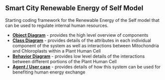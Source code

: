 ## Smart City Renewable Energy of Self Model

Starting coding framework for the Renewable Energy of the Self model that can be used to regulate internal human resources.

* [**Object Diagram**](object_diagram.md) - provides the high level overview of components
* [**Class Diagram**](class_diagram.md) - provides details of the attributes in each individual component of the system as well as interactions between Mitochondria and Chloroplasts within a Plant Human Cell
* [**Behavior Diagram**](behavior_diagram.md) - provides low level details of the interactions between different portions of the Plant Human Cell
* [**Agent / User case**](agent_usecase_diagram.md) - provides details of how this system can be used for benefiting human energy exchange